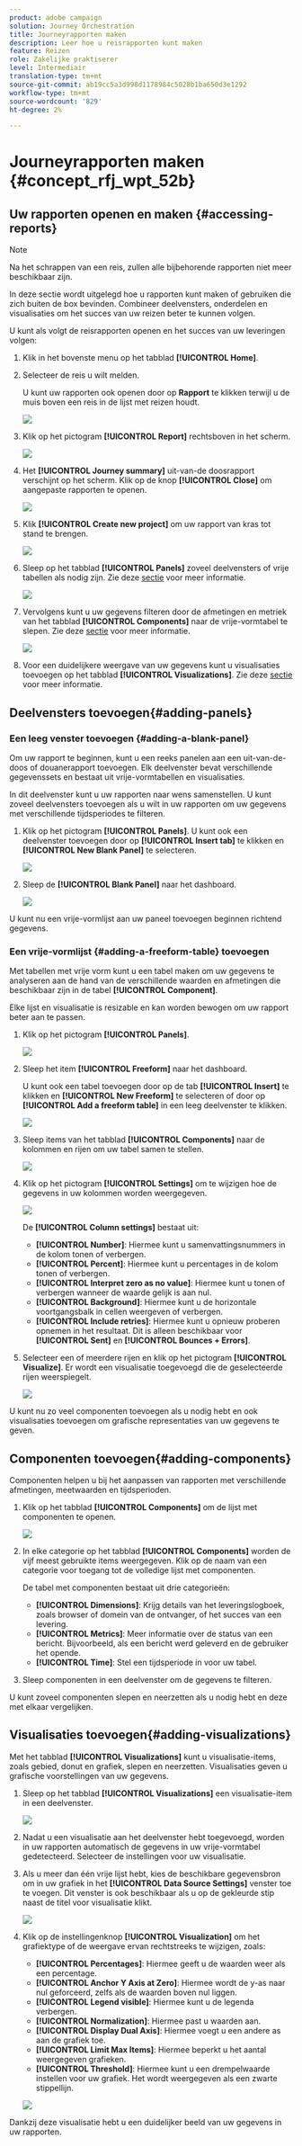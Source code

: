 ```yaml
---
product: adobe campaign
solution: Journey Orchestration
title: Journeyrapporten maken
description: Leer hoe u reisrapporten kunt maken
feature: Reizen
role: Zakelijke praktiserer
level: Intermediair
translation-type: tm+mt
source-git-commit: ab19cc5a3d998d1178984c5028b1ba650d3e1292
workflow-type: tm+mt
source-wordcount: '829'
ht-degree: 2%

---
```



# Journeyrapporten maken {#concept_rfj_wpt_52b}

## Uw rapporten openen en maken {#accessing-reports}

>[!NOTE]
>
>Na het schrappen van een reis, zullen alle bijbehorende rapporten niet meer beschikbaar zijn.

In deze sectie wordt uitgelegd hoe u rapporten kunt maken of gebruiken die zich buiten de box bevinden. Combineer deelvensters, onderdelen en visualisaties om het succes van uw reizen beter te kunnen volgen.

U kunt als volgt de reisrapporten openen en het succes van uw leveringen volgen:

1. Klik in het bovenste menu op het tabblad **[!UICONTROL Home]**.

1. Selecteer de reis u wilt melden.

   U kunt uw rapporten ook openen door op **Rapport** te klikken terwijl u de muis boven een reis in de lijst met reizen houdt.

   ![](../assets/dynamic_report_journey.png)

1. Klik op het pictogram **[!UICONTROL Report]** rechtsboven in het scherm.

   ![](../assets/dynamic_report_journey_2.png)

1. Het **[!UICONTROL Journey summary]** uit-van-de doosrapport verschijnt op het scherm. Klik op de knop **[!UICONTROL Close]** om aangepaste rapporten te openen.

   ![](../assets/dynamic_report_journey_12.png)

1. Klik **[!UICONTROL Create new project]** om uw rapport van kras tot stand te brengen.

   ![](../assets/dynamic_report_journey_3.png)

1. Sleep op het tabblad **[!UICONTROL Panels]** zoveel deelvensters of vrije tabellen als nodig zijn. Zie deze [sectie](#adding-panels) voor meer informatie.

   ![](../assets/dynamic_report_journey_4.png)

1. Vervolgens kunt u uw gegevens filteren door de afmetingen en metriek van het tabblad **[!UICONTROL Components]** naar de vrije-vormtabel te slepen. Zie deze [sectie](#adding-components) voor meer informatie.

   ![](../assets/dynamic_report_journey_5.png)

1. Voor een duidelijkere weergave van uw gegevens kunt u visualisaties toevoegen op het tabblad **[!UICONTROL Visualizations]**. Zie deze [sectie](#adding-visualizations) voor meer informatie.

## Deelvensters toevoegen{#adding-panels}

### Een leeg venster toevoegen {#adding-a-blank-panel}

Om uw rapport te beginnen, kunt u een reeks panelen aan een uit-van-de-doos of douanerapport toevoegen. Elk deelvenster bevat verschillende gegevenssets en bestaat uit vrije-vormtabellen en visualisaties.

In dit deelvenster kunt u uw rapporten naar wens samenstellen. U kunt zoveel deelvensters toevoegen als u wilt in uw rapporten om uw gegevens met verschillende tijdsperiodes te filteren.

1. Klik op het pictogram **[!UICONTROL Panels]**. U kunt ook een deelvenster toevoegen door op **[!UICONTROL Insert tab]** te klikken en **[!UICONTROL New Blank Panel]** te selecteren.

   ![](../assets/dynamic_report_panel_1.png)

1. Sleep de **[!UICONTROL Blank Panel]** naar het dashboard.

   ![](../assets/dynamic_report_panel.png)

U kunt nu een vrije-vormlijst aan uw paneel toevoegen beginnen richtend gegevens.

### Een vrije-vormlijst {#adding-a-freeform-table} toevoegen

Met tabellen met vrije vorm kunt u een tabel maken om uw gegevens te analyseren aan de hand van de verschillende waarden en afmetingen die beschikbaar zijn in de tabel **[!UICONTROL Component]**.

Elke lijst en visualisatie is resizable en kan worden bewogen om uw rapport beter aan te passen.

1. Klik op het pictogram **[!UICONTROL Panels]**.

   ![](../assets/dynamic_report_panel_1.png)

1. Sleep het item **[!UICONTROL Freeform]** naar het dashboard.

   U kunt ook een tabel toevoegen door op de tab **[!UICONTROL Insert]** te klikken en **[!UICONTROL New Freeform]** te selecteren of door op **[!UICONTROL Add a freeform table]** in een leeg deelvenster te klikken.

   ![](../assets/dynamic_report_panel_2.png)

1. Sleep items van het tabblad **[!UICONTROL Components]** naar de kolommen en rijen om uw tabel samen te stellen.

   ![](../assets/dynamic_report_freeform_3.png)

1. Klik op het pictogram **[!UICONTROL Settings]** om te wijzigen hoe de gegevens in uw kolommen worden weergegeven.

   ![](../assets/dynamic_report_freeform_4.png)

   De **[!UICONTROL Column settings]** bestaat uit:

   * **[!UICONTROL Number]**: Hiermee kunt u samenvattingsnummers in de kolom tonen of verbergen.
   * **[!UICONTROL Percent]**: Hiermee kunt u percentages in de kolom tonen of verbergen.
   * **[!UICONTROL Interpret zero as no value]**: Hiermee kunt u tonen of verbergen wanneer de waarde gelijk is aan nul.
   * **[!UICONTROL Background]**: Hiermee kunt u de horizontale voortgangsbalk in cellen weergeven of verbergen.
   * **[!UICONTROL Include retries]**: Hiermee kunt u opnieuw proberen opnemen in het resultaat. Dit is alleen beschikbaar voor **[!UICONTROL Sent]** en **[!UICONTROL Bounces + Errors]**.

1. Selecteer een of meerdere rijen en klik op het pictogram **[!UICONTROL Visualize]**. Er wordt een visualisatie toegevoegd die de geselecteerde rijen weerspiegelt.

   ![](../assets/dynamic_report_freeform_5.png)

U kunt nu zo veel componenten toevoegen als u nodig hebt en ook visualisaties toevoegen om grafische representaties van uw gegevens te geven.

## Componenten toevoegen{#adding-components}

Componenten helpen u bij het aanpassen van rapporten met verschillende afmetingen, meetwaarden en tijdsperioden.

1. Klik op het tabblad **[!UICONTROL Components]** om de lijst met componenten te openen.

   ![](../assets/dynamic_report_components.png)

1. In elke categorie op het tabblad **[!UICONTROL Components]** worden de vijf meest gebruikte items weergegeven. Klik op de naam van een categorie voor toegang tot de volledige lijst met componenten.

   De tabel met componenten bestaat uit drie categorieën:

   * **[!UICONTROL Dimensions]**: Krijg details van het leveringslogboek, zoals browser of domein van de ontvanger, of het succes van een levering.
   * **[!UICONTROL Metrics]**: Meer informatie over de status van een bericht. Bijvoorbeeld, als een bericht werd geleverd en de gebruiker het opende.
   * **[!UICONTROL Time]**: Stel een tijdsperiode in voor uw tabel.

1. Sleep componenten in een deelvenster om de gegevens te filteren.

U kunt zoveel componenten slepen en neerzetten als u nodig hebt en deze met elkaar vergelijken.

## Visualisaties toevoegen{#adding-visualizations}

Met het tabblad **[!UICONTROL Visualizations]** kunt u visualisatie-items, zoals gebied, donut en grafiek, slepen en neerzetten. Visualisaties geven u grafische voorstellingen van uw gegevens.

1. Sleep op het tabblad **[!UICONTROL Visualizations]** een visualisatie-item in een deelvenster.

   ![](../assets/dynamic_report_visualization_1.png)

1. Nadat u een visualisatie aan het deelvenster hebt toegevoegd, worden in uw rapporten automatisch de gegevens in uw vrije-vormtabel gedetecteerd. Selecteer de instellingen voor uw visualisatie.
1. Als u meer dan één vrije lijst hebt, kies de beschikbare gegevensbron om in uw grafiek in het **[!UICONTROL Data Source Settings]** venster toe te voegen. Dit venster is ook beschikbaar als u op de gekleurde stip naast de titel voor visualisatie klikt.

   ![](../assets/dynamic_report_visualization_2.png)

1. Klik op de instellingenknop **[!UICONTROL Visualization]** om het grafiektype of de weergave ervan rechtstreeks te wijzigen, zoals:

   * **[!UICONTROL Percentages]**: Hiermee geeft u de waarden weer als een percentage.
   * **[!UICONTROL Anchor Y Axis at Zero]**: Hiermee wordt de y-as naar nul geforceerd, zelfs als de waarden boven nul liggen.
   * **[!UICONTROL Legend visible]**: Hiermee kunt u de legenda verbergen.
   * **[!UICONTROL Normalization]**: Hiermee past u waarden aan.
   * **[!UICONTROL Display Dual Axis]**: Hiermee voegt u een andere as aan de grafiek toe.
   * **[!UICONTROL Limit Max Items]**: Hiermee beperkt u het aantal weergegeven grafieken.
   * **[!UICONTROL Threshold]**: Hiermee kunt u een drempelwaarde instellen voor uw grafiek. Het wordt weergegeven als een zwarte stippellijn.

   ![](../assets/dynamic_report_visualization_3.png)

Dankzij deze visualisatie hebt u een duidelijker beeld van uw gegevens in uw rapporten.